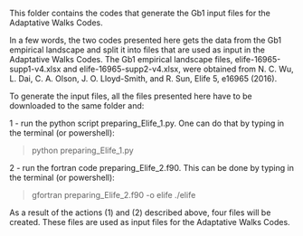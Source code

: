 This folder contains the codes that generate the Gb1 input files for the Adaptative Walks Codes. 

In a few words, the two codes presented here gets the data from the Gb1 empirical landscape and split it into files that are used as input in the Adaptative Walks Codes. The Gb1 empirical landscape files, elife-16965-supp1-v4.xlsx and elife-16965-supp2-v4.xlsx, were obtained from N. C. Wu, L. Dai, C. A. Olson, J. O. Lloyd-Smith, and R. Sun, Elife 5, e16965 (2016).

To generate the input files, all the files presented here have to be downloaded to the same folder and:

1 - run the python script preparing_Elife_1.py. One can do that by typing in the terminal (or powershell): 
> python preparing_Elife_1.py

2 - run the fortran code preparing_Elife_2.f90. This can be done by typing in the terminal (or powershell): 
> gfortran preparing_Elife_2.f90 -o elife
> ./elife

As a result of the actions (1) and (2) described above, four files will be created. These files are used as input files for the Adaptative Walks Codes.
